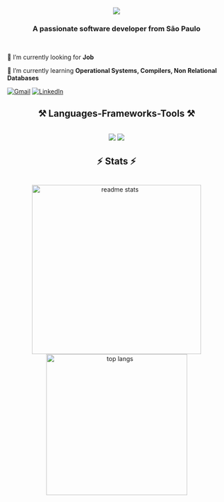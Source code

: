 
<h1 align="center">
    <img src="https://readme-typing-svg.herokuapp.com/?font=Righteous&size=35&center=true&vCenter=true&width=500&height=70&duration=4000&lines=Hi+There!+👋;+I'm+Pedro+Henrique!;" />
</h1>

<h3 align="center">A passionate software developer from São Paulo </h3>

<br/>

 🔭 I’m currently looking for **Job**
 
🌱 I’m currently learning **Operational Systems, Compilers, Non Relational Databases**


[![Gmail](https://img.shields.io/badge/Gmail-D14836?style=for-the-badge&logo=gmail&logoColor=white)](mailto:pedrohlkcosta@gmail.com?subject=Assunto%20do%20Email&body=Corpo%20do%20Email)
[![LinkedIn](https://img.shields.io/badge/LinkedIn-0077B5?style=for-the-badge&logo=linkedin&logoColor=white)](https://www.linkedin.com/in/peedrooh/)


<h2 align="center">⚒️ Languages-Frameworks-Tools ⚒️</h2>
<br/>
<div align="center">
    <img src="https://skillicons.dev/icons?i=react,html,css,vscode,idea,webstorm" />
    <img src="https://skillicons.dev/icons?i=nodejs,javascript,python,c,cpp,arduino,java" /><br>
</div>


<h2 align="center">⚡ Stats ⚡</h2>
<br>
<div align=center>

  <img width=390 src="https://github-readme-stats.vercel.app/api?username=phcosta2&&show_icons=true&theme=react&rank_icon=github&border_radius=10" alt="readme stats" />
  <br>
<img width="325" align="center" src="https://github-readme-stats.vercel.app/api/top-langs/?username=phcosta2&hide=Jupyter%20Notebook&langs_count=8&layout=compact&theme=react&border_radius=10&size_weight=0.5&count_weight=0.5&exclude_repo=github-readme-stats" alt="top langs" />

</div>

